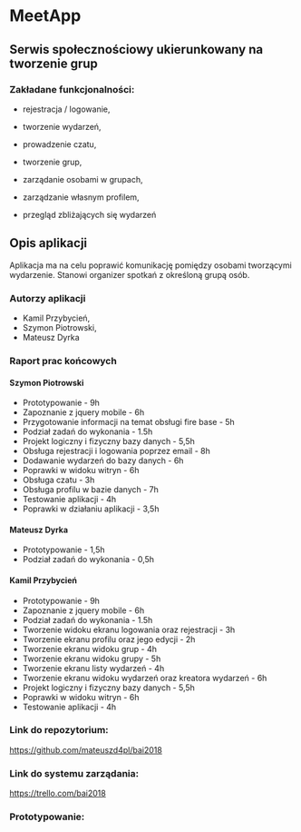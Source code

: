 
# MeetApp
## Serwis społecznościowy ukierunkowany na tworzenie grup

### Zakładane funkcjonalności:

* rejestracja / logowanie,

* tworzenie wydarzeń,

* prowadzenie czatu,

* tworzenie grup,

* zarządanie osobami w grupach,

* zarządzanie własnym profilem,

* przegląd zbliżających się wydarzeń

## Opis aplikacji
Aplikacja ma na celu poprawić komunikację pomiędzy osobami tworzącymi wydarzenie. Stanowi organizer spotkań z określoną grupą osób.  
### Autorzy aplikacji
- Kamil Przybycień,
- Szymon Piotrowski,
- Mateusz Dyrka

### Raport prac końcowych

#### Szymon Piotrowski
- Prototypowanie - 9h
- Zapoznanie z jquery mobile - 6h
- Przygotowanie informacji na temat obsługi fire base - 5h
- Podział zadań do wykonania - 1.5h
- Projekt logiczny i fizyczny bazy danych - 5,5h
- Obsługa rejestracji i logowania poprzez email - 8h
- Dodawanie wydarzeń do bazy danych - 6h
- Poprawki w widoku witryn - 6h
- Obsługa czatu - 3h
- Obsługa profilu w bazie danych - 7h
- Testowanie aplikacji - 4h
- Poprawki w działaniu aplikacji - 3,5h

#### Mateusz Dyrka

- Prototypowanie - 1,5h
- Podział zadań do wykonania - 0,5h

#### Kamil Przybycień

- Prototypowanie - 9h
- Zapoznanie z jquery mobile - 6h
- Podział zadań do wykonania - 1.5h
- Tworzenie widoku ekranu logowania oraz rejestracji - 3h
- Tworzenie ekranu profilu oraz jego edycji - 2h
- Tworzenie ekranu widoku grup - 4h
- Tworzenie ekranu widoku grupy - 5h
- Tworzenie ekranu listy wydarzeń - 4h
- Tworzenie ekranu widoku wydarzeń oraz kreatora wydarzeń - 6h
- Projekt logiczny i fizyczny bazy danych - 5,5h
- Poprawki w widoku witryn - 6h
- Testowanie aplikacji - 4h


### Link do repozytorium:
https://github.com/mateuszd4pl/bai2018


### Link do systemu zarządania: 
https://trello.com/bai2018

### Prototypowanie:
